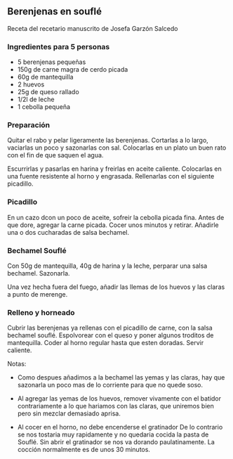 ## Berenjenas en souflé

Receta del recetario manuscrito de Josefa Garzón Salcedo

### Ingredientes para 5 personas

- 5 berenjenas pequeñas
- 150g de carne magra de cerdo picada
- 60g de mantequilla
- 2 huevos
- 25g de queso rallado
- 1/2l de leche
- 1 cebolla pequeña

### Preparación

Quitar el rabo y pelar ligeramente las berenjenas.
Cortarlas a lo largo, vaciarlas un poco y sazonarlas con sal.
Colocarlas en un plato un buen rato con el fin de que saquen el agua.

Escurrirlas y pasarlas en harina y freirlas en aceite caliente.
Colocarlas en una fuente resistente al horno y engrasada.
Rellenarlas  con el siguiente picadillo.

### Picadillo

En un cazo dcon un poco de aceite, sofreir la cebolla picada fina.
Antes de que dore, agregar la carne picada.
Cocer unos minutos y retirar.
Añadirle una o dos cucharadas de salsa bechamel.

### Bechamel Souflé

Con 50g de mantequilla, 40g de harina y la leche, perparar una salsa bechamel. Sazonarla.

Una vez hecha fuera del fuego, añadir las llemas de los huevos y las claras a punto de merenge.

### Relleno y horneado

Cubrir las berenjenas ya rellenas con el picadillo de carne, con la salsa bechamel souflé.
Espolvorear con el queso y poner algunos troditos de mantequilla.
Coder al horno regular hasta que esten doradas.
Servir caliente.

Notas:

- Como despues añadimos a la bechamel las yemas y las claras,
hay que sazonarla un poco mas de lo corriente para que no quede soso.

- Al agregar las yemas de los huevos, remover vivamente con el batidor contrariamente a lo que hariamos con las claras,
que uniremos bien pero sin mezclar demasiado aprisa.

- Al cocer en el horno, no debe encenderse el gratinador
De lo contrario se nos tostaria muy rapidamente y no quedaria cocida la pasta de Souflé.
Sin abrir el gratinador se nos va dorando paulatinamente.
La cocción normalmente es de unos 30 minutos.




